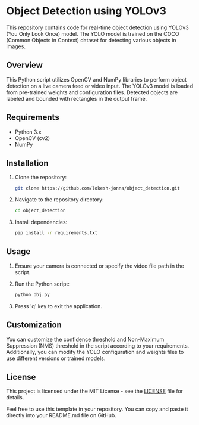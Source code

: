 # Object Detection using YOLOv3

This repository contains code for real-time object detection using YOLOv3 (You Only Look Once) model. The YOLO model is trained on the COCO (Common Objects in Context) dataset for detecting various objects in images.

## Overview

This Python script utilizes OpenCV and NumPy libraries to perform object detection on a live camera feed or video input. The YOLOv3 model is loaded from pre-trained weights and configuration files. Detected objects are labeled and bounded with rectangles in the output frame.

## Requirements

- Python 3.x
- OpenCV (cv2)
- NumPy

## Installation

1. Clone the repository:

   ```bash
   git clone https://github.com/lokesh-jonna/object_detection.git
   ```

2. Navigate to the repository directory:

   ```bash
   cd object_detection
   ```

3. Install dependencies:

   ```bash
   pip install -r requirements.txt
   ```

## Usage

1. Ensure your camera is connected or specify the video file path in the script.

2. Run the Python script:

   ```bash
   python obj.py
   ```

3. Press 'q' key to exit the application.

## Customization

You can customize the confidence threshold and Non-Maximum Suppression (NMS) threshold in the script according to your requirements. Additionally, you can modify the YOLO configuration and weights files to use different versions or trained models.

## License

This project is licensed under the MIT License - see the [LICENSE](LICENSE) file for details.

Feel free to use this template in your repository. You can copy and paste it directly into your README.md file on GitHub.
